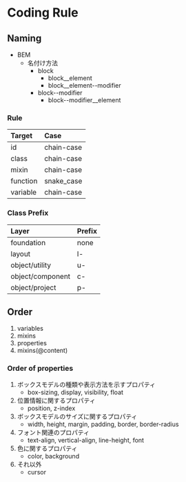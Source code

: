 # Coding Rule
## Naming
* BEM
	* 名付け方法
	    * block
	    	* block__element
			* block__element--modifier
		* block--modifier
			* block--modifier__element


### Rule
| Target     | Case        |
|:-----------|:------------|
| id         | chain-case  |
| class      | chain-case  |
| mixin      | chain-case  |
| function   | snake_case  |
| variable   | chain-case  |

### Class Prefix
| Layer            | Prefix |
|:-----------------|:-------|
| foundation       | none   |
| layout           | l-     |
| object/utility   | u-     |
| object/component | c-     |
| object/project   | p-     |

## Order
1. variables
2. mixins
3. properties
4. mixins(@content)

### Order of properties
1. ボックスモデルの種類や表示方法を示すプロパティ
    - box-sizing, display, visibility, float
2. 位置情報に関するプロパティ
    - position, z-index
3. ボックスモデルのサイズに関するプロパティ
    - width, height, margin, padding, border, border-radius
4. フォント関連のプロパティ
    - text-align, vertical-align, line-height, font
5. 色に関するプロパティ
    - color, background
6. それ以外
    - cursor